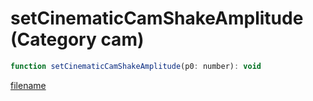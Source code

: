 # setCinematicCamShakeAmplitude (Category cam)

```js
function setCinematicCamShakeAmplitude(p0: number): void
```

[filename](setCinematicCamShakeAmplitude_m.md ':include')